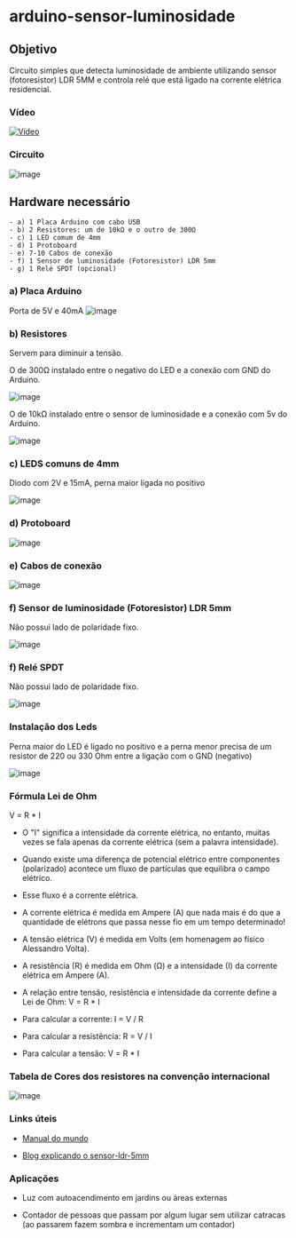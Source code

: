# arduino-sensor-luminosidade

## Objetivo

Circuito simples que detecta luminosidade de ambiente utilizando sensor (fotoresistor) LDR 5MM e controla relé que está ligado na corrente elétrica residencial.

### Vídeo

[![Vídeo](https://user-images.githubusercontent.com/22710963/76115701-6a040380-5fc7-11ea-937f-1ce134e0a05c.png)](https://youtu.be/Uq1nWzP8aSo)

### Circuito
  
![image](https://user-images.githubusercontent.com/22710963/76116853-6ec9b700-5fc9-11ea-97e8-b27dcc22919d.png)

## Hardware necessário

```
- a) 1 Placa Arduino com cabo USB
- b) 2 Resistores: um de 10kΩ e o outro de 300Ω
- c) 1 LED comum de 4mm
- d) 1 Protoboard
- e) 7-10 Cabos de conexão
- f) 1 Sensor de luminosidade (Fotoresistor) LDR 5mm
- g) 1 Relé SPDT (opcional)
```

### a) Placa Arduino

 Porta de 5V e 40mA
![image](https://user-images.githubusercontent.com/22710963/73710418-aac7de80-46e2-11ea-82d4-fabab3361d1f.png)

### b) Resistores  

 Servem para diminuir a tensão.

 O de 300Ω instalado entre o negativo do LED e a conexão com GND do Arduino.

![image](https://user-images.githubusercontent.com/22710963/76045740-c0783000-5f3c-11ea-9188-3b239840fbda.png)

O de 10kΩ instalado entre o sensor de luminosidade e a conexão com 5v do Arduino.

![image](https://user-images.githubusercontent.com/22710963/76045486-fbc62f00-5f3b-11ea-83a6-bf60d99b9471.png)

### c) LEDS comuns de 4mm

Diodo com 2V e 15mA, perna maior ligada no positivo

![image](https://user-images.githubusercontent.com/22710963/73710278-4a38a180-46e2-11ea-960c-8c0c3ff97b9c.png)

### d) Protoboard

![image](https://user-images.githubusercontent.com/22710963/73710865-e7e0a080-46e3-11ea-9ec4-4800b2b345b9.png)

### e) Cabos de conexão

![image](https://user-images.githubusercontent.com/22710963/73711525-e57f4600-46e5-11ea-8cb9-e9bb27543ea4.png)

### f) Sensor de luminosidade (Fotoresistor) LDR 5mm

Não possui lado de polaridade fixo.

![image](https://user-images.githubusercontent.com/22710963/76045914-34b2d380-5f3d-11ea-94bf-a2a1a03f8bb1.png)

### f) Relé SPDT

Não possui lado de polaridade fixo.

![image](https://user-images.githubusercontent.com/22710963/76117242-370f3f00-5fca-11ea-8191-36dfafe6a363.png)

### Instalação dos Leds

Perna maior do LED é ligado no positivo e a perna menor precisa de um resistor de 220 ou 330 Ohm entre a ligação com o GND (negativo)

![image](https://user-images.githubusercontent.com/22710963/73712954-7ce69800-46ea-11ea-980e-bec2802b2c12.png)

### Fórmula Lei de Ohm

V = R * I
  
- O "I" significa a intensidade da corrente elétrica, no entanto, muitas vezes se fala apenas da corrente elétrica (sem a palavra intensidade).
- Quando existe uma diferença de potencial elétrico entre componentes (polarizado) acontece um fluxo de partículas que equilibra o campo elétrico.
- Esse fluxo é a corrente elétrica.
- A corrente elétrica é medida em Ampere (A) que nada mais é do que a quantidade de elétrons que passa nesse fio em um tempo determinado!

- A tensão elétrica (V) é medida em Volts (em homenagem ao físico Alessandro Volta).

- A resistência (R) é medida em Ohm (Ω) e a intensidade (I) da corrente elétrica em Ampere (A).

- A relação entre tensão, resistência e intensidade da corrente define a Lei de Ohm: V = R * I

- Para calcular a corrente: I = V / R

- Para calcular a resistência: R = V / I

- Para calcular a tensão: V = R * I

### Tabela de Cores dos resistores na convenção internacional

![image](https://user-images.githubusercontent.com/22710963/73806830-5cc9de00-47a9-11ea-887a-f13d09948aea.png)

### Links úteis

- [Manual do mundo](https://www.youtube.com/watch?v=vEdYjAbzrAE&list=PLYjrJH3e_wDPwKigz0AcIgzk9BF4lqDuy)

- [Blog explicando o sensor-ldr-5mm](https://blogmasterwalkershop.com.br/arduino/como-usar-com-arduino-fotoresistor-sensor-ldr-5mm)

### Aplicações

- Luz com autoacendimento em jardins ou áreas externas

- Contador de pessoas que passam por algum lugar sem utilizar catracas (ao passarem fazem sombra e incrementam um contador)

